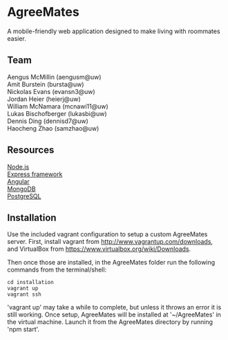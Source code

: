 # AgreeMates

A mobile-friendly web application designed to make living with roommates easier.

## Team
Aengus McMillin (aengusm@uw)  
Amit Burstein (bursta@uw)  
Nickolas Evans (evansn3@uw)  
Jordan Heier (heierj@uw)  
William McNamara (mcnawi11@uw)  
Lukas Bischofberger (lukasbi@uw)  
Dennis Ding (dennisd7@uw)  
Haocheng Zhao (samzhao@uw)

## Resources
[Node.js](http://nodejs.org/)  
[Express framework](http://expressjs.com/)  
[Angular](http://angularjs.org/)  
[MongoDB](https://www.mongodb.org/)  
[PostgreSQL](http://www.postgresql.org/)

## Installation
Use the included vagrant configuration to setup a custom AgreeMates server.
First, install vagrant from http://www.vagrantup.com/downloads, and VirtualBox from https://www.virtualbox.org/wiki/Downloads.

Then once those are installed, in the AgreeMates folder run the following commands from the terminal/shell:

```
cd installation
vagrant up
vagrant ssh
```

'vagrant up' may take a while to complete, but unless it throws an error it is still working.
Once setup, AgreeMates will be installed at '~/AgreeMates' in the virtual machine. Launch it from
the AgreeMates directory by running 'npm start'.
